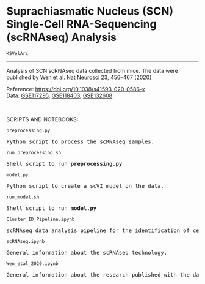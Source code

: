Suprachiasmatic Nucleus (SCN) Single-Cell RNA-Sequencing (scRNAseq) Analysis
============================================================================
`KSVelArc`

---

Analysis of SCN scRNAseq data collected from mice. The data were published by [Wen et al. Nat Neurosci 23, 456–467 (2020)](https://doi.org/10.1038/s41593-020-0586-x)

Reference: https://doi.org/10.1038/s41593-020-0586-x \
Data: [GSE117295](https://www.ncbi.nlm.nih.gov/geo/query/acc.cgi?acc=GSE117295), [GSE118403](https://www.ncbi.nlm.nih.gov/geo/query/acc.cgi?acc=GSE118403), [GSE132608](https://www.ncbi.nlm.nih.gov/geo/query/acc.cgi?acc=GSE132608)

<br>

SCRIPTS AND NOTEBOOKS:

`preprocessing.py`
<pre>Python script to process the scRNAseq samples.</pre>

`run_preprocessing.sh`
<pre>Shell script to run <b>preprocessing.py</b></pre>

`model.py`
<pre>Python script to create a scVI model on the data.</pre>

`run_model.sh`
<pre>Shell script to run <b>model.py</b></pre>

`Cluster_ID_Pipeline.ipynb`
<pre>scRNAseq data analysis pipeline for the identification of cell types in the clusters found in the data.</pre>

`scRNAseq.ipynb`
<pre>General information about the scRNAseq technology.</pre>
    
`Wen_etal_2020.ipynb`
<pre>General information about the research published with the data used in this project.</pre>
